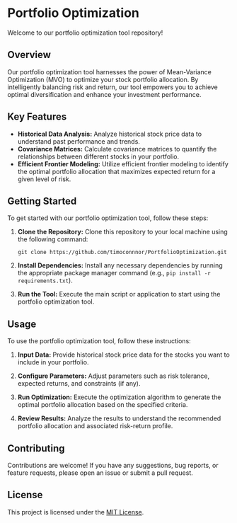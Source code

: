 # Portfolio Optimization

Welcome to our portfolio optimization tool repository!

## Overview

Our portfolio optimization tool harnesses the power of Mean-Variance Optimization (MVO) to optimize your stock portfolio allocation. By intelligently balancing risk and return, our tool empowers you to achieve optimal diversification and enhance your investment performance.

## Key Features

- **Historical Data Analysis:** Analyze historical stock price data to understand past performance and trends.
- **Covariance Matrices:** Calculate covariance matrices to quantify the relationships between different stocks in your portfolio.
- **Efficient Frontier Modeling:** Utilize efficient frontier modeling to identify the optimal portfolio allocation that maximizes expected return for a given level of risk.

## Getting Started

To get started with our portfolio optimization tool, follow these steps:

1. **Clone the Repository:** Clone this repository to your local machine using the following command:

    ```
    git clone https://github.com/timoconnnor/PortfolioOptimization.git
    ```

2. **Install Dependencies:** Install any necessary dependencies by running the appropriate package manager command (e.g., `pip install -r requirements.txt`).

3. **Run the Tool:** Execute the main script or application to start using the portfolio optimization tool.

## Usage

To use the portfolio optimization tool, follow these instructions:

1. **Input Data:** Provide historical stock price data for the stocks you want to include in your portfolio.

2. **Configure Parameters:** Adjust parameters such as risk tolerance, expected returns, and constraints (if any).

3. **Run Optimization:** Execute the optimization algorithm to generate the optimal portfolio allocation based on the specified criteria.

4. **Review Results:** Analyze the results to understand the recommended portfolio allocation and associated risk-return profile.

## Contributing

Contributions are welcome! If you have any suggestions, bug reports, or feature requests, please open an issue or submit a pull request.

## License

This project is licensed under the [MIT License](LICENSE).
